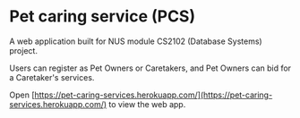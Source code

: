 # Pet caring service (PCS)
A web application built for NUS module CS2102 (Database Systems) project. 

Users can register as Pet Owners or Caretakers, and Pet Owners can bid for a Caretaker's services.

Open [https://pet-caring-services.herokuapp.com/](https://pet-caring-services.herokuapp.com/) to view the web app.
